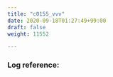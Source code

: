 ```yaml
---
title: "c0155_vvv"
date: 2020-09-18T01:27:49+99:00
draft: false
weight: 11552

---
```


### Log reference: <no value>

```
